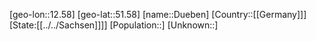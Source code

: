 ﻿---
location: [51.58,12.58]
type: City
tags:
- geo/City


SpocWebEntityId: 29929
isDeleted: false
confidential: public

---
[geo-lon::12.58]
[geo-lat::51.58]
[name::Dueben]
[Country::[[Germany]]]
[State:[[../../Sachsen]]]]
[Population::]
[Unknown::]

